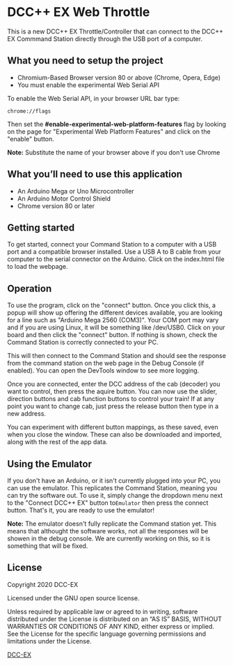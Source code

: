 # DCC++ EX Web Throttle

This is a new DCC++ EX Throttle/Controller
that can connect to the DCC++ EX Commmand Station directly 
through the USB port of a computer.

## What you need to setup the project

* Chromium-Based Browser version 80 or above
  (Chrome, Opera, Edge)
* You must enable the experimental Web Serial API

To enable the Web Serial API, in your browser URL bar type:

    chrome://flags
    
Then set the **#enable-experimental-web-platform-features** flag
by looking on the page for "Experimental Web Platform Features"
and click on the "enable" button.

**Note:** Substitute the name of your browser above if you don't use Chrome

## What you’ll need to use this application

* An Arduino Mega or Uno Microcontroller
* An Arduino Motor Control Shield
* Chrome version 80 or later

## Getting started

To get started, connect your Command Station to a computer with a USB port
and a compatible browser installed. Use a USB A to B cable from your computer
to the serial connector on the Arduino. Click on the index.html file to load the 
webpage. 

## Operation

To use the program, click on the "connect" button. Once you click this, a popup will 
show up offering the different devices available, you are looking for a line such as 
"Arduino Mega 2560 (COM3)". Your COM port may vary and if you are using Linux, it will be something like /dev/USB0. 
Click on your board and then click the "connect" button. If nothing is shown, check the Command Station is correctly connected to your PC.

This will then connect to the Command Station and should see the response
from the command station on the web page in the Debug Console (if enabled). You can open
the DevTools window to see more logging.

Once you are connected, enter the DCC address of the cab (decoder) you want to control, then press the aquire button. You can now use the slider,
direction buttons and cab function buttons to control your train! If at any point you want to change cab, just press the release button then type in
a new address.

You can experiment with different button mappings, as these saved, even when you close the window. These can also be downloaded and imported, along 
with the rest of the app data.

## Using the Emulator

If you don't have an Arduino, or it isn't currently plugged into your PC, you can use the emulator.
This replicates the Command Station, meaning you can try the software out. 
To use it, simply change the dropdown menu next to the "Connect DCC++ EX" button to`Emulator` then press the connect button. That's it, you are ready to
use the emulator!  

**Note:** The emulator doesn't fully replicate the Command station yet. This means that althought the software works, not all the responses will be showen in
the debug console. We are currently working on this, so it is something that will be fixed.

## License

Copyright 2020 DCC-EX

Licensed under the GNU open source license.

Unless required by applicable law or agreed to in writing, software distributed
under the License is distributed on an “AS IS” BASIS, WITHOUT WARRANTIES OR
CONDITIONS OF ANY KIND, either express or implied. See the License for the
specific language governing permissions and limitations under the License.

[DCC-EX](https://dcc-ex.com)

